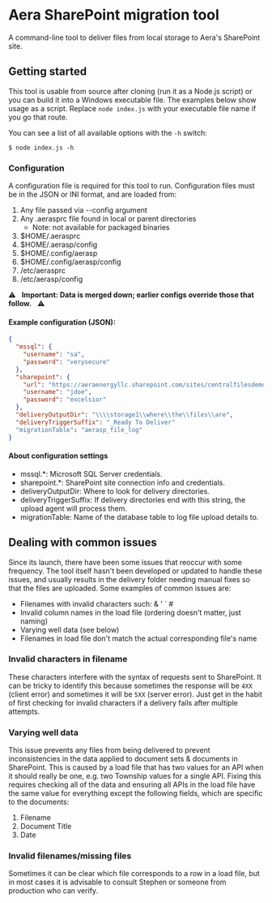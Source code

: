 # Aera SharePoint migration tool

A command-line tool to deliver files from local storage to Aera's SharePoint site.

## Getting started

This tool is usable from source after cloning (run it as a Node.js script) or you can build it into a Windows executable file. The examples below show usage as a script. Replace `node index.js` with your executable file name if you go that route.

You can see a list of all available options with the `-h` switch:

```
$ node index.js -h
```

### Configuration

A configuration file is required for this tool to run. Configuration files must be in the JSON or INI format, and are loaded from:

 1) Any file passed via --config argument
 2) Any .aerasprc file found in local or parent directories
    * Note: not available for packaged binaries
 3) $HOME/.aerasprc
 4) $HOME/.aerasp/config
 5) $HOME/.config/aerasp
 6) $HOME/.config/aerasp/config
 7) /etc/aerasprc
 8) /etc/aerasp/config

 :warning: &nbsp; **Important: Data is merged down; earlier configs override those that follow.** &nbsp;  :warning:

#### Example configuration (JSON):

```json
{
  "mssql": {
    "username": "sa",
    "password": "verysecure"
  },
  "sharepoint": {
    "url": "https://aeraenergyllc.sharepoint.com/sites/centralfilesdemo",
    "username": "jdoe",
    "password": "excelsior"
  },
  "deliveryOutputDir": "\\\\storage1\\where\\the\\files\\are",
  "deliveryTriggerSuffix": "_Ready To Deliver"
  "migrationTable": "aerasp_file_log"
}
```

#### About configuration settings

 - mssql.*: Microsoft SQL Server credentials.
 - sharepoint.*: SharePoint site connection info and credentials.
 - deliveryOutputDir: Where to look for delivery directories.
 - deliveryTriggerSuffix: If delivery directories end with this string, the
                          upload agent will process them.
 - migrationTable: Name of the database table to log file upload details to.
 

## Dealing with common issues

Since its launch, there have been some issues that reoccur with some frequency. The tool itself hasn't been developed or updated to handle these issues, and usually results in the delivery folder needing manual fixes so that the files are uploaded. Some examples of common issues are:

* Filenames with invalid characters such: & ' ` #
* Invalid column names in the load file (ordering doesn't matter, just naming)
* Varying well data (see below)
* Filenames in load file don't match the actual corresponding file's name

### Invalid characters in filename

These characters interfere with the syntax of requests sent to SharePoint. It can be tricky to identify this because sometimes the response will be `4XX` (client error) and sometimes it will be `5XX` (server error). Just get in the habit of first checking for invalid characters if a delivery fails after multiple attempts.

### Varying well data

This issue prevents any files from being delivered to prevent inconsistencies in the data applied to document sets & documents in SharePoint. This is caused by a load file that has two values for an API when it should really be one, e.g. two Township values for a single API. Fixing this requires checking all of the data and ensuring all APIs in the load file have the same value for everything except the following fields, which are specific to the documents:

1. Filename
2. Document Title
3. Date

### Invalid filenames/missing files

Sometimes it can be clear which file corresponds to a row in a load file, but in most cases it is advisable to consult Stephen or someone from production who can verify.
